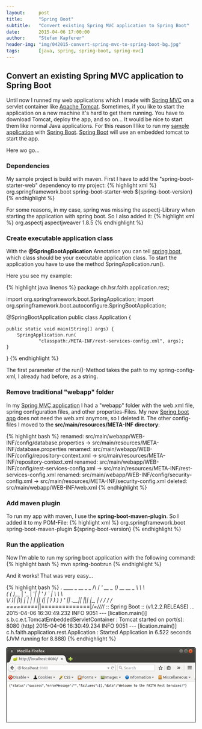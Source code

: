 ```yaml
---
layout:     post
title:      "Spring Boot"
subtitle:   "Convert existing Spring MVC application to Spring Boot"
date:       2015-04-06 17:00:00
author:     "Stefan Kapferer"
header-img: "img/042015-convert-spring-mvc-to-spring-boot-bg.jpg"
tags:       [java, spring, spring-boot, spring-mvc]
---
```


## Convert an existing Spring MVC application to Spring Boot

Until now I runned my web applications which I made with [Spring MVC](https://spring.io/guides/gs/serving-web-content/) on a servlet container like [Apache Tomcat](http://tomcat.apache.org/).
Sometimes, if you like to start the application on a new machine it's hard to get them running. You have to download Tomcat, deploy the app, and so on... It would be nice to start them like normal Java applications. For this reason I like to run my [sample application](https://github.com/stefan-ka/FAITH-ServerComponent/tree/spring-boot) with [Spring Boot](http://projects.spring.io/spring-boot/). [Spring Boot](http://projects.spring.io/spring-boot/) will use an embedded tomcat to start the app. 

Here wo go...

### Dependencies

My sample project is build with maven.
First I have to add the "spring-boot-starter-web" dependency to my project:
{% highlight xml %}
<dependency>
    <groupId>org.springframework.boot</groupId>
    <artifactId>spring-boot-starter-web</artifactId>
    <version>${spring-boot-version}</version>
</dependency>
{% endhighlight %}

For some reasons, in my case, spring was missing the aspectj-Library when starting
the application with spring boot. So I also added it:
{% highlight xml %}
<dependency>
    <groupId>org.aspectj</groupId>
    <artifactId>aspectjweaver</artifactId>
    <version>1.8.5</version>
</dependency>
{% endhighlight %}


### Create executable application class

With the **@SpringBootApplication** Annotation you can tell [spring boot](http://projects.spring.io/spring-boot/), which class should be your executable application class.
To start the application you have to use the method SpringApplication.run().

Here you see my example:

{% highlight java linenos %}
package ch.hsr.faith.application.rest;

import org.springframework.boot.SpringApplication;
import org.springframework.boot.autoconfigure.SpringBootApplication;

@SpringBootApplication
public class Application {

	public static void main(String[] args) {
		SpringApplication.run(
				"classpath:/META-INF/rest-services-config.xml", args);
	}

}
{% endhighlight %}

The first parameter of the run()-Method takes the path to my spring-config-xml, I already had before, as a string.

### Remove traditional "webapp" folder

In my [Spring MVC application](https://spring.io/guides/gs/serving-web-content/) I had a "webapp" folder with the web.xml file, spring configuration files, and other properties-Files.
My new [Spring boot app](http://projects.spring.io/spring-boot/) does not need the web.xml anymore, so I deleted it.
The other config-files I moved to the **src/main/resources/META-INF directory**:

{% highlight bash %}
renamed:    src/main/webapp/WEB-INF/config/database.properties -> src/main/resources/META-INF/database.properties
renamed:    src/main/webapp/WEB-INF/config/repository-context.xml -> src/main/resources/META-INF/repository-context.xml
renamed:    src/main/webapp/WEB-INF/config/rest-services-config.xml -> src/main/resources/META-INF/rest-services-config.xml
renamed:    src/main/webapp/WEB-INF/config/security-config.xml -> src/main/resources/META-INF/security-config.xml
deleted:    src/main/webapp/WEB-INF/web.xml
{% endhighlight %}

### Add maven plugin

To run my app with maven, I use the **spring-boot-maven-plugin**.
So I added it to my POM-File:
{% highlight xml %}
<build>
    <plugins>
        <plugin>
            <groupId>org.springframework.boot</groupId>
            <artifactId>spring-boot-maven-plugin</artifactId>
            <version>${spring-boot-version}</version>
        </plugin>
    </plugins>
</build>
{% endhighlight %}

### Run the application

Now I'm able to run my spring boot application with the following command:
{% highlight bash %}
mvn spring-boot:run
{% endhighlight %}

And it works! That was very easy...

{% highlight bash %}
  .   ____          _            __ _ _
 /\\ / ___'_ __ _ _(_)_ __  __ _ \ \ \ \
( ( )\___ | '_ | '_| | '_ \/ _` | \ \ \ \
 \\/  ___)| |_)| | | | | || (_| |  ) ) ) )
  '  |____| .__|_| |_|_| |_\__, | / / / /
 =========|_|==============|___/=/_/_/_/
 :: Spring Boot ::        (v1.2.2.RELEASE)
...
2015-04-06 16:30:49.232  INFO 9051 --- [lication.main()] s.b.c.e.t.TomcatEmbeddedServletContainer : Tomcat started on port(s): 8080 (http)
2015-04-06 16:30:49.234  INFO 9051 --- [lication.main()] c.h.faith.application.rest.Application   : Started Application in 6.522 seconds (JVM running for 8.888)
{% endhighlight %}

![Running app](/media/042015-convert-spring-mvc-to-spring-boot-running-app.png)


